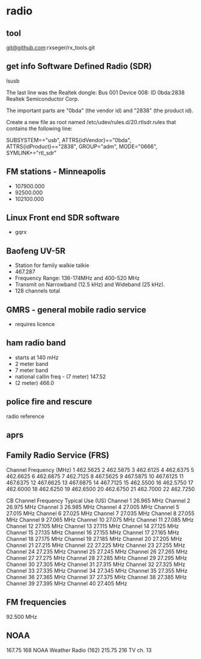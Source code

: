 # radio

## tool
git@github.com:rxseger/rx_tools.git

## get info Software Defined Radio (SDR)
lsusb

The last line was the Realtek dongle:
Bus 001 Device 008: ID 0bda:2838 Realtek Semiconductor Corp.

The important parts are "0bda" (the vendor id) and "2838" (the product id).

Create a new file as root named /etc/udev/rules.d/20.rtlsdr.rules that contains the following line:

SUBSYSTEM=="usb", ATTRS{idVendor}=="0bda", ATTRS{idProduct}=="2838", GROUP="adm", MODE="0666", SYMLINK+="rtl_sdr"

## FM stations - Minneapolis
- 107900.000
- 92500.000
- 102100.000

## Linux Front end SDR software
- gqrx

## Baofeng UV-5R
- Station for family walkie talkie
- 467.287
- Frequency Range: 136-174MHz and 400-520 MHz
- Transmit on Narrowband (12.5 kHz) and Wideband (25 kHz).
- 128 channels total

## GMRS - general mobile radio service
- requires licence

## ham radio band
- starts at 140 mHz
- 2 meter band
- 7 meter band
- national callin freq - (7 meter) 147.52
- (2 meter) 466.0

## police fire and rescure
radio reference

## aprs

## Family Radio Service (FRS)
Channel	Frequency (MHz)
1	462.5625
2	462.5875
3	462.6125
4	462.6375
5	462.6625
6	462.6875
7	462.7125
8	467.5625
9	467.5875
10	467.6125
11	467.6375
12	467.6625
13	467.6875
14	467.7125
15	462.5500
16	462.5750
17	462.6000
18	462.6250
19	462.6500
20	462.6750
21	462.7000
22	462.7250

CB Channel	Frequency	Typical Use (US)
Channel 1	26.965 MHz
Channel 2	26.975 MHz
Channel 3	26.985 MHz
Channel 4	27.005 MHz
Channel 5	27.015 MHz
Channel 6	27.025 MHz
Channel 7	27.035 MHz
Channel 8	27.055 MHz
Channel 9	27.065 MHz
Channel 10	27.075 MHz
Channel 11	27.085 MHz
Channel 12	27.105 MHz
Channel 13	27.115 MHz
Channel 14	27.125 MHz
Channel 15	27.135 MHz
Channel 16	27.155 MHz
Channel 17	27.165 MHz
Channel 18	27.175 MHz
Channel 19	27.185 MHz
Channel 20	27.205 MHz
Channel 21	27.215 MHz
Channel 22	27.225 MHz
Channel 23	27.255 MHz
Channel 24	27.235 MHz
Channel 25	27.245 MHz
Channel 26	27.265 MHz
Channel 27	27.275 MHz
Channel 28	27.285 MHz
Channel 29	27.295 MHz
Channel 30	27.305 MHz
Channel 31	27.315 MHz
Channel 32	27.325 MHz
Channel 33	27.335 MHz
Channel 34	27.345 MHz
Channel 35	27.355 MHz
Channel 36	27.365 MHz
Channel 37	27.375 MHz
Channel 38	27.385 MHz
Channel 39	27.395 MHz
Channel 40	27.405 MHz

## FM frequencies
92.500 MHz

## NOAA
167.75	168	NOAA Weather Radio (162)
215.75	216	TV ch. 13
